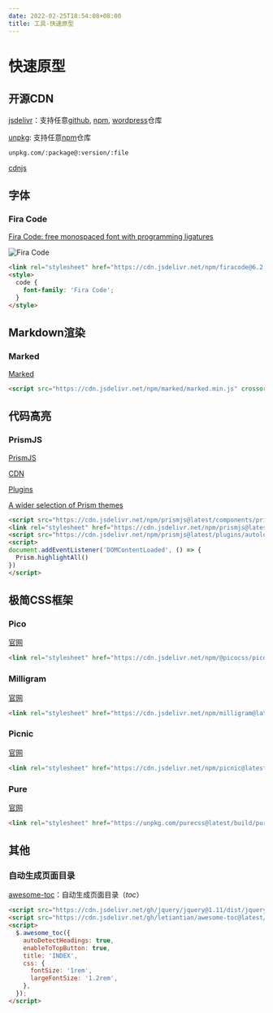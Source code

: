 ```yaml
---
date: 2022-02-25T18:54:08+08:00
title: 工具-快速原型
---
```


# 快速原型

## 开源CDN

[jsdelivr](https://cdn.jsdelivr.net)：支持任意[github](https://github.com), [npm](https://npmjs.org), [wordpress](wordpress.org)仓库

[unpkg](https://unpkg.com/): 支持任意[npm](https://npmjs.org)仓库

```
unpkg.com/:package@:version/:file
```

[cdnjs](https://cdnjs.com/)

## 字体

### Fira Code

[Fira Code: free monospaced font with programming ligatures](https://github.com/tonsky/FiraCode)

![Fira Code](https://github.com/tonsky/FiraCode/raw/master/extras/logo.svg)

```html
<link rel="stylesheet" href="https://cdn.jsdelivr.net/npm/firacode@6.2.0/distr/fira_code.min.css">
<style>
  code {
    font-family: 'Fira Code';
  }
</style>
```

## Markdown渲染

### Marked

[Marked](https://marked.js.org/)

```html
<script src="https://cdn.jsdelivr.net/npm/marked/marked.min.js" crossorigin="anonymous"></script>
```

## 代码高亮

### PrismJS

[PrismJS](https://prismjs.com/#basic-usage)

[CDN](https://www.jsdelivr.com/package/npm/prismjs)

[Plugins](https://prismjs.com/#plugins)

[A wider selection of Prism themes](https://github.com/PrismJS/prism-themes)

```html
<script src="https://cdn.jsdelivr.net/npm/prismjs@latest/components/prism-core.js" crossorigin="anonymous"></script>
<link rel="stylesheet" href="https://cdn.jsdelivr.net/npm/prismjs@latest/themes/prism-okaidia.css" crossorigin="anonymous">
<script src="https://cdn.jsdelivr.net/npm/prismjs@latest/plugins/autoloader/prism-autoloader.min.js" crossorigin="anonymous"></script>
<script>
document.addEventListener('DOMContentLoaded', () => {
  Prism.highlightAll()
})
</script>
```

## 极简CSS框架

### Pico

[官网](https://picocss.com/examples/preview/)

```html
<link rel="stylesheet" href="https://cdn.jsdelivr.net/npm/@picocss/pico@latest/css/pico.min.css">
```

### Milligram

[官网](https://milligram.io/#Typography)

```html
<link rel="stylesheet" href="https://cdn.jsdelivr.net/npm/milligram@latest/dist/milligram.min.css">
```

### Picnic

[官网](https://picnicss.com/documentation)

```html
<link rel="stylesheet" href="https://cdn.jsdelivr.net/npm/picnic@latest">
```

### Pure

[官网](http://purecss.io/)

```html
<link rel="stylesheet" href="https://unpkg.com/purecss@latest/build/pure-min.css">
```

## 其他

### 自动生成页面目录

[awesome-toc](https://github.com/letiantian/awesome-toc)：自动生成页面目录（*toc*）

```html
<script src="https://cdn.jsdelivr.net/gh/jquery/jquery@1.11/dist/jquery.min.js"></script>
<script src="https://cdn.jsdelivr.net/gh/letiantian/awesome-toc@latest/src/awesome-toc.js"></script>
<script>
  $.awesome_toc({
    autoDetectHeadings: true,
    enableToTopButton: true,
    title: 'INDEX',
    css: {
      fontSize: '1rem',
      largeFontSize: '1.2rem',
    },
  });
</script>
```
